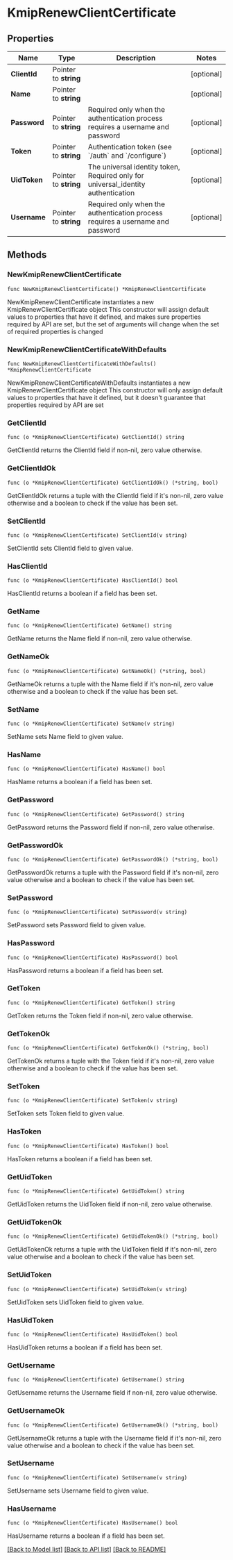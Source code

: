 # KmipRenewClientCertificate

## Properties

Name | Type | Description | Notes
------------ | ------------- | ------------- | -------------
**ClientId** | Pointer to **string** |  | [optional] 
**Name** | Pointer to **string** |  | [optional] 
**Password** | Pointer to **string** | Required only when the authentication process requires a username and password | [optional] 
**Token** | Pointer to **string** | Authentication token (see &#x60;/auth&#x60; and &#x60;/configure&#x60;) | [optional] 
**UidToken** | Pointer to **string** | The universal identity token, Required only for universal_identity authentication | [optional] 
**Username** | Pointer to **string** | Required only when the authentication process requires a username and password | [optional] 

## Methods

### NewKmipRenewClientCertificate

`func NewKmipRenewClientCertificate() *KmipRenewClientCertificate`

NewKmipRenewClientCertificate instantiates a new KmipRenewClientCertificate object
This constructor will assign default values to properties that have it defined,
and makes sure properties required by API are set, but the set of arguments
will change when the set of required properties is changed

### NewKmipRenewClientCertificateWithDefaults

`func NewKmipRenewClientCertificateWithDefaults() *KmipRenewClientCertificate`

NewKmipRenewClientCertificateWithDefaults instantiates a new KmipRenewClientCertificate object
This constructor will only assign default values to properties that have it defined,
but it doesn't guarantee that properties required by API are set

### GetClientId

`func (o *KmipRenewClientCertificate) GetClientId() string`

GetClientId returns the ClientId field if non-nil, zero value otherwise.

### GetClientIdOk

`func (o *KmipRenewClientCertificate) GetClientIdOk() (*string, bool)`

GetClientIdOk returns a tuple with the ClientId field if it's non-nil, zero value otherwise
and a boolean to check if the value has been set.

### SetClientId

`func (o *KmipRenewClientCertificate) SetClientId(v string)`

SetClientId sets ClientId field to given value.

### HasClientId

`func (o *KmipRenewClientCertificate) HasClientId() bool`

HasClientId returns a boolean if a field has been set.

### GetName

`func (o *KmipRenewClientCertificate) GetName() string`

GetName returns the Name field if non-nil, zero value otherwise.

### GetNameOk

`func (o *KmipRenewClientCertificate) GetNameOk() (*string, bool)`

GetNameOk returns a tuple with the Name field if it's non-nil, zero value otherwise
and a boolean to check if the value has been set.

### SetName

`func (o *KmipRenewClientCertificate) SetName(v string)`

SetName sets Name field to given value.

### HasName

`func (o *KmipRenewClientCertificate) HasName() bool`

HasName returns a boolean if a field has been set.

### GetPassword

`func (o *KmipRenewClientCertificate) GetPassword() string`

GetPassword returns the Password field if non-nil, zero value otherwise.

### GetPasswordOk

`func (o *KmipRenewClientCertificate) GetPasswordOk() (*string, bool)`

GetPasswordOk returns a tuple with the Password field if it's non-nil, zero value otherwise
and a boolean to check if the value has been set.

### SetPassword

`func (o *KmipRenewClientCertificate) SetPassword(v string)`

SetPassword sets Password field to given value.

### HasPassword

`func (o *KmipRenewClientCertificate) HasPassword() bool`

HasPassword returns a boolean if a field has been set.

### GetToken

`func (o *KmipRenewClientCertificate) GetToken() string`

GetToken returns the Token field if non-nil, zero value otherwise.

### GetTokenOk

`func (o *KmipRenewClientCertificate) GetTokenOk() (*string, bool)`

GetTokenOk returns a tuple with the Token field if it's non-nil, zero value otherwise
and a boolean to check if the value has been set.

### SetToken

`func (o *KmipRenewClientCertificate) SetToken(v string)`

SetToken sets Token field to given value.

### HasToken

`func (o *KmipRenewClientCertificate) HasToken() bool`

HasToken returns a boolean if a field has been set.

### GetUidToken

`func (o *KmipRenewClientCertificate) GetUidToken() string`

GetUidToken returns the UidToken field if non-nil, zero value otherwise.

### GetUidTokenOk

`func (o *KmipRenewClientCertificate) GetUidTokenOk() (*string, bool)`

GetUidTokenOk returns a tuple with the UidToken field if it's non-nil, zero value otherwise
and a boolean to check if the value has been set.

### SetUidToken

`func (o *KmipRenewClientCertificate) SetUidToken(v string)`

SetUidToken sets UidToken field to given value.

### HasUidToken

`func (o *KmipRenewClientCertificate) HasUidToken() bool`

HasUidToken returns a boolean if a field has been set.

### GetUsername

`func (o *KmipRenewClientCertificate) GetUsername() string`

GetUsername returns the Username field if non-nil, zero value otherwise.

### GetUsernameOk

`func (o *KmipRenewClientCertificate) GetUsernameOk() (*string, bool)`

GetUsernameOk returns a tuple with the Username field if it's non-nil, zero value otherwise
and a boolean to check if the value has been set.

### SetUsername

`func (o *KmipRenewClientCertificate) SetUsername(v string)`

SetUsername sets Username field to given value.

### HasUsername

`func (o *KmipRenewClientCertificate) HasUsername() bool`

HasUsername returns a boolean if a field has been set.


[[Back to Model list]](../README.md#documentation-for-models) [[Back to API list]](../README.md#documentation-for-api-endpoints) [[Back to README]](../README.md)


